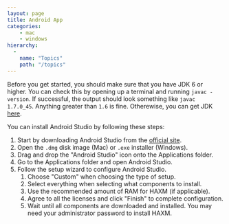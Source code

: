 ```yaml
---
layout: page
title: Android App
categories:
    - mac
    - windows
hierarchy:
  -
    name: "Topics"
    path: "/topics"
---
```


Before you get started, you should make sure that you have JDK 6 or higher. You
can check this by opening up a terminal and running `javac -version`. If
successful, the output should look something like `javac 1.7.0_45`. Anything
greater than `1.6` is fine. Otherewise, you can get JDK [here][jdk-download].

You can install Android Studio by following these steps:

1. Start by downloading Android Studio from the [official site][download].
2. Open the `.dmg` disk image (Mac) or `.exe` installer (Windows).
3. Drag and drop the "Android Studio" icon onto the Applications folder.
4. Go to the Applications folder and open Android Studio.
5. Follow the setup wizard to configure Android Studio.
    1. Choose "Custom" when choosing the type of setup.
    2. Select everything when selecting what components to install.
    3. Use the recommended amount of RAM for HAXM (if applicable).
    4. Agree to all the licenses and click "Finish" to complete 
        configuration.
    5. Wait until all components are downloaded and installed. You
        may need your administrator password to install HAXM.

[jdk-download]: http://www.oracle.com/technetwork/java/javase/downloads/index.html
[download]: http://developer.android.com/sdk/index.html

